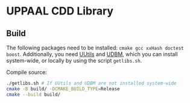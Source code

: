 # UPPAAL CDD Library

## Build 
The following packages need to be installed: `cmake gcc xxHash doctest boost`.
Additionally, you need [UUtils](https://github.com/UPPAALModelChecker/UUtils) and [UDBM](https://github.com/UPPAALModelChecker/UDBM), which you can install system-wide, or locally by using the script `getlibs.sh`.

Compile source:
```sh
./getlibs.sh # If UUtils and UDBM are not installed system-wide
cmake -B build/ -DCMAKE_BUILD_TYPE=Release
cmake --build build/
```

